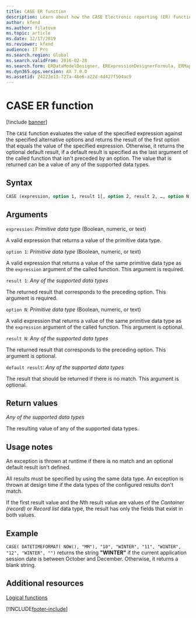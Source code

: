 ```yaml
---
title: CASE ER function
description: Learn about how the CASE Electronic reporting (ER) function is used, including syntax strings, arguments, return values, usage notes, and examples.
author: kfend
ms.author: filatovm
ms.topic: article
ms.date: 12/17/2019
ms.reviewer: kfend
audience: IT Pro
ms.search.region: Global
ms.search.validFrom: 2016-02-28
ms.search.form: ERDataModelDesigner, ERExpressionDesignerFormula, ERMappedFormatDesigner, ERModelMappingDesigner
ms.dyn365.ops.version: AX 7.0.0
ms.assetid: 24223e13-727a-4be6-a22d-4d427f504ac9
---
```


# CASE ER function

[!include [banner](../includes/banner.md)]

The `CASE` function evaluates the value of the specified expression against the specified alternative options and returns the result of the first option that equals the value of the specified expression. Otherwise, it returns the optional default result, if a default result is specified as the last argument of the called function that isn't preceded by an option. The value that is returned can be a value of any of the supported data types.

## Syntax

```vb
CASE (expression, option 1, result 1[, option 2, result 2, …, option N, result N, default result])
```

## Arguments

`expression`: *Primitive data type* (Boolean, numeric, or text)

A valid expression that returns a value of the primitive data type.

`option 1`: *Primitive data type* (Boolean, numeric, or text)

A valid expression that returns a value of the same primitive data type as the `expression` argument of the called function. This argument is required.

`result 1`: *Any of the supported data types*

The returned result that corresponds to the preceding option. This argument is required.

`option N`: *Primitive data type* (Boolean, numeric, or text)

A valid expression that returns a value of the same primitive data type as the `expression` argument of the called function. This argument is optional.

`result N`: *Any of the supported data types*

The returned result that corresponds to the preceding option. This argument is optional.

`default result`: *Any of the supported data types*

The result that should be returned if there is no match. This argument is optional.

## Return values

*Any of the supported data types*

The resulting value of any of the supported data types.

## Usage notes

An exception is thrown at runtime if there is no match and an optional default result isn't defined.

All results must be specified by using the same data type. An exception is thrown at design time if the data types of the configured results don't match.

If the first result value and the *N*th result value are values of the *Container (record)* or *Record list* data type, the result has only the fields that exist in both values.

## Example

`CASE( DATETIMEFORMAT( NOW(), "MM"), "10", "WINTER", "11", "WINTER", "12", "WINTER", "")` returns the string **"WINTER"** if the current application session date is between October and December. Otherwise, it returns a blank string.

## Additional resources

[Logical functions](er-functions-category-logical.md)


[!INCLUDE[footer-include](../../../includes/footer-banner.md)]
